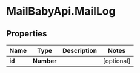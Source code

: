 # MailBabyApi.MailLog

## Properties

Name | Type | Description | Notes
------------ | ------------- | ------------- | -------------
**id** | **Number** |  | [optional] 


